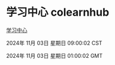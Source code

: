 # 学习中心 colearnhub
[学习中心](http://219.139.197.74:56308/colearnhub/)

2024年 11月 03日 星期日 09:00:02 CST

2024年 11月 03日 星期日 01:00:02 GMT
